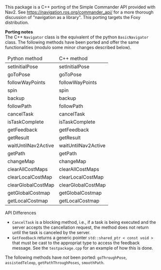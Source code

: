 This package is a C++ porting of the Simple Commander API provided with Nav2. See https://navigation.ros.org/commander_api/ for a more thorough discussion of "navigation as a library". This porting targets the Foxy distribution.

<b>Porting notes</b></br>
The C++ <code>Navigator</code> class is the equivalent of the python <code>BasicNavigator</code> class. The following methods have been ported and offer the same functionalities (modulo some minor changes described below). 

<table>
<thead>
<tr>
<td>Python method</td>
<td>C++ method</td>
</tr>
</thead>
<tbody>
<tr>
<td>setInitialPose</td>
<td>setInitialPose</td>
</tr>
<tr>
<td>goToPose</td>
<td>goToPose</td>
</tr>
<tr>
<td>followWayPoints</td>
<td>followWayPoints</td>
</tr>
<tr>
<td>spin</td>
<td>spin</td>
</tr>
<tr>
<td>backup</td>
<td>backup</td>
</tr>
<tr>
<td>followPath</td>
<td>followPath</td>
</tr>
<tr>
<td>cancelTask</td>
<td>cancelTask</td>
</tr>
<tr>
<td>isTaskComplete</td>
<td>isTaskComplete</td>
</tr>
<tr>
<td>getFeedback</td>
<td>getFeedback</td>
</tr>
<tr>
<td>getResult</td>
<td>getResult</td>
</tr>
<tr>
<td>waitUntilNav2Active</td>
<td>waitUntilNav2Active</td>
</tr>
<tr>
<td>getPath</td>
<td>getPath</td>
</tr>
<tr>
<td>changeMap</td>
<td>changeMap</td>
</tr>
<tr>
<td>clearAllCostMaps</td>
<td>clearAllCostMaps</td>
</tr>
<tr>
<td>clearLocalCostMap</td>
<td>clearLocalCostMap</td>
</tr>
<tr>
<td>clearGlobalCostMap</td>
<td>clearGlobalCostMap</td>
</tr>
<tr>
<td>getGlobalCostmap</td>
<td>getGlobalCostmap</td>
</tr>
<tr>
<td>getLocalCostmap</td>
<td>getLocalCostmap</td>
</tr>
<tbody>
</table>






API Differences<br>
<ul>
<li> <code>CancelTask</code> is a blocking method, i.e., if a task is being executed and the server accepts the cancellation request, the method does not return until the task is canceled by the server.
<li> <code>GetFeedback</code> returns a generic pointer <code>std::shared_ptr < const void ></code>   that must be cast to the appropriat type to access the feedback message. See the <code>testpackage.cpp</code> for an example of how this is done.
</ul>

The following methods have <i>not</i> been ported: <code>goThroughPose</code>, <code>assistedTeleop</code>, <code>getPathThroughPoses</code>, <code>smoothPath</code>.
